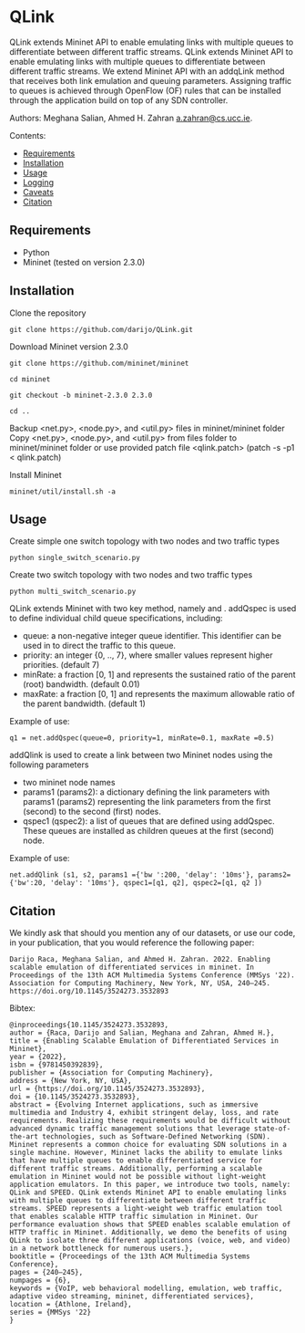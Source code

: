 # QLink
QLink extends Mininet API to enable emulating links with multiple queues to differentiate between different traffic streams. QLink extends Mininet API to enable emulating links with multiple queues to differentiate between different traffic streams. We extend Mininet API with an addqLink method that receives both link emulation and queuing parameters. Assigning traffic to queues is achieved through OpenFlow (OF) rules that can be installed through the application build on top of any SDN controller.

Authors: Meghana Salian, Ahmed H. Zahran <a.zahran@cs.ucc.ie>.

Contents:

- [Requirements](#requirements)
- [Installation](#installation)
- [Usage](#usage)
- [Logging](#logging)
- [Caveats](#caveats)
- [Citation](#citation)


## Requirements

- Python
- Mininet (tested on version 2.3.0)


## Installation

Clone the repository
	
	git clone https://github.com/darijo/QLink.git

	
Download Mininet version 2.3.0

	git clone https://github.com/mininet/mininet

	cd mininet
	
	git checkout -b mininet-2.3.0 2.3.0

	cd ..
	
Backup <net.py>, <node.py>, and <util.py> files in mininet/mininet folder
Copy <net.py>, <node.py>, and <util.py> from files folder to mininet/mininet folder or use provided patch file <qlink.patch> (patch -s -p1 < qlink.patch)

Install Mininet 

	mininet/util/install.sh -a

## Usage

Create simple one switch topology with two nodes and two traffic types

	python single_switch_scenario.py
	
Create two switch topology with two nodes and two traffic types

	python multi_switch_scenario.py

QLink extends Mininet with two key method, namely <addQSpec> and <addQLink>. addQspec is used to define individual child queue specifications, including:

 - queue: a non-negative integer queue identifier. This identifier can be used in to direct the traffic to this queue.
 - priority: an integer {0, .., 7}, where smaller values represent higher priorities. (default 7)
 - minRate: a fraction [0, 1] and represents the sustained ratio of the parent (root) bandwidth. (default 0.01)
 - maxRate: a fraction [0, 1] and represents the maximum allowable ratio of the parent bandwidth. (default 1)
 
Example of use:

	q1 = net.addQspec(queue=0, priority=1, minRate=0.1, maxRate =0.5)
	

 
addQlink is used to create a link between two Mininet nodes using the following parameters

- two mininet node names
- params1 (params2): a dictionary defining the link parameters with params1 (params2) representing the link parameters from the first (second) to the second (first) nodes.
- qspec1 (qspec2): a list of queues that are defined using addQspec. These queues are installed as children queues at the first (second) node.

Example of use:

	net.addQlink (s1, s2, params1 ={'bw ':200, 'delay': '10ms'}, params2={'bw':20, 'delay': '10ms'}, qspec1=[q1, q2], qspec2=[q1, q2 ])


## Citation
	
We kindly ask that should you mention any of our datasets, or use our code, in your publication, that you would reference the following paper:
	
	Darijo Raca, Meghana Salian, and Ahmed H. Zahran. 2022. Enabling scalable emulation of differentiated services in mininet. In Proceedings of the 13th ACM Multimedia Systems Conference (MMSys '22). Association for Computing Machinery, New York, NY, USA, 240–245. https://doi.org/10.1145/3524273.3532893
	
Bibtex:
	
```
@inproceedings{10.1145/3524273.3532893,
author = {Raca, Darijo and Salian, Meghana and Zahran, Ahmed H.},
title = {Enabling Scalable Emulation of Differentiated Services in Mininet},
year = {2022},
isbn = {9781450392839},
publisher = {Association for Computing Machinery},
address = {New York, NY, USA},
url = {https://doi.org/10.1145/3524273.3532893},
doi = {10.1145/3524273.3532893},
abstract = {Evolving Internet applications, such as immersive multimedia and Industry 4, exhibit stringent delay, loss, and rate requirements. Realizing these requirements would be difficult without advanced dynamic traffic management solutions that leverage state-of-the-art technologies, such as Software-Defined Networking (SDN). Mininet represents a common choice for evaluating SDN solutions in a single machine. However, Mininet lacks the ability to emulate links that have multiple queues to enable differentiated service for different traffic streams. Additionally, performing a scalable emulation in Mininet would not be possible without light-weight application emulators. In this paper, we introduce two tools, namely: QLink and SPEED. QLink extends Mininet API to enable emulating links with multiple queues to differentiate between different traffic streams. SPEED represents a light-weight web traffic emulation tool that enables scalable HTTP traffic simulation in Mininet. Our performance evaluation shows that SPEED enables scalable emulation of HTTP traffic in Mininet. Additionally, we demo the benefits of using QLink to isolate three different applications (voice, web, and video) in a network bottleneck for numerous users.},
booktitle = {Proceedings of the 13th ACM Multimedia Systems Conference},
pages = {240–245},
numpages = {6},
keywords = {VoIP, web behavioral modelling, emulation, web traffic, adaptive video streaming, mininet, differentiated services},
location = {Athlone, Ireland},
series = {MMSys '22}
}	
```
